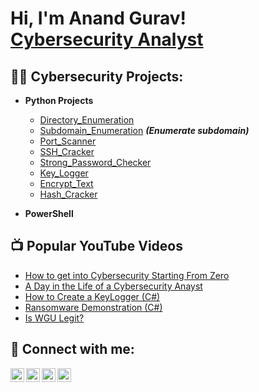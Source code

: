 <h1>Hi, I'm Anand Gurav! <br/><a href="https://github.com/Anand201096">Cybersecurity Analyst</a>

<h2>👨‍💻 Cybersecurity Projects:</h2>

- <b>Python Projects</b>
  - [Directory_Enumeration](https://github.com/Anand201096/Directory_Enumeration)
  - [Subdomain_Enumeration](https://github.com/Anand201096/Subdomain_Enumeration) <b><i>(Enumerate subdomain)</b></i>
  - [Port_Scanner](https://github.com/Anand201096/Port_Scanner)
  - [SSH_Cracker](https://github.com/Anand201096/SSH_Cracker)
  - [Strong_Password_Checker](https://github.com/Anand201096/Strong_Password_Checker)
  - [Key_Logger](https://github.com/Anand201096/Key_logger)
  - [Encrypt_Text](https://github.com/Anand201096/Encrypt_text)
  - [Hash_Cracker](https://github.com/Anand201096/Hash_Cracker)

- <b>PowerShell</b>
 

<h2>📺 Popular YouTube Videos</h2>

- [How to get into Cybersecurity Starting From Zero](https://www.youtube.com/watch?v=a83ASGn_V_s)
- [A Day in the Life of a Cybersecurity Anayst](https://www.youtube.com/watch?v=uHy3oM7NnoU)
- [How to Create a KeyLogger (C#)](https://www.youtube.com/watch?v=N-L9hklSlNk)
- [Ransomware Demonstration (C#)](https://www.youtube.com/watch?v=OfvdQeh79s0)
- [Is WGU Legit?](https://www.youtube.com/watch?v=E2MwRWxDBkA)

<h2> 🤳 Connect with me:</h2>

[<img align="left" alt="JoshMadakor | YouTube" width="22px" src="https://cdn.jsdelivr.net/npm/simple-icons@v3/icons/youtube.svg" />][youtube]
[<img align="left" alt="JoshMadakor | Twitter" width="22px" src="https://cdn.jsdelivr.net/npm/simple-icons@v3/icons/twitter.svg" />][twitter]
[<img align="left" alt="JoshMadakor | LinkedIn" width="22px" src="https://cdn.jsdelivr.net/npm/simple-icons@v3/icons/linkedin.svg" />][linkedin]
[<img align="left" alt="JoshMadakor | Instagram" width="22px" src="https://cdn.jsdelivr.net/npm/simple-icons@v3/icons/instagram.svg" />][instagram]

[twitter]: https://twitter.com/joshmadakor
[youtube]: https://www.youtube.com/c/joshmadakor
[instagram]: https://www.instagram.com/joshmadakor/
[linkedin]: https://linkedin.com/in/joshmadakor

<!--
**joshmadakor1/joshmadakor1** is a ✨ _special_ ✨ repository because its `README.md` (this file) appears on your GitHub profile.

Here are some ideas to get you started:

- 🔭 I’m currently working on ...
- 🌱 I’m currently learning ...
- 👯 I’m looking to collaborate on ...
- 🤔 I’m looking for help with ...
- 💬 Ask me about ...
- 📫 How to reach me: ...
- 😄 Pronouns: ...
- ⚡ Fun fact: ...
-->
